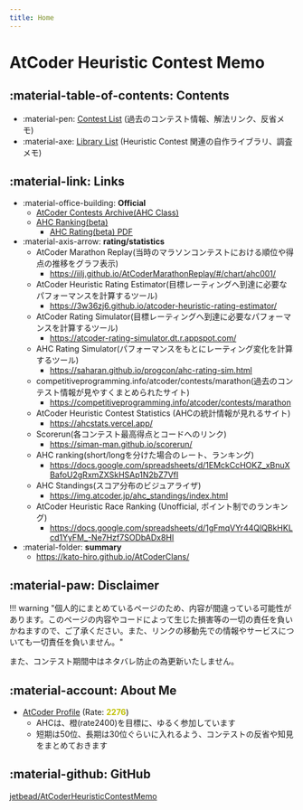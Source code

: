 ```yaml
---
title: Home
---
```


# AtCoder Heuristic Contest Memo

## :material-table-of-contents: Contents

- :material-pen: [Contest List](./ContestMemo/index.md) (過去のコンテスト情報、解法リンク、反省メモ)
- :material-axe: [Library List](./Library/index.md) (Heuristic Contest 関連の自作ライブラリ、調査メモ)

## :material-link: Links

- :material-office-building: **Official**
  - [AtCoder Contests Archive(AHC Class)](https://atcoder.jp/contests/archive?ratedType=4&category=0&keyword=)
  - [AHC Ranking(beta)](https://www.dropbox.com/s/j276tgd7izpc40u/ranking.csv?dl=0)
    - [AHC Rating(beta) PDF](https://www.dropbox.com/s/ne358pdixfafppm/AHC_rating.pdf?dl=0)
- :material-axis-arrow: **rating/statistics**
  - AtCoder Marathon Replay(当時のマラソンコンテストにおける順位や得点の推移をグラフ表示)
    - https://iilj.github.io/AtCoderMarathonReplay/#/chart/ahc001/
  - AtCoder Heuristic Rating Estimator(目標レーティングへ到達に必要なパフォーマンスを計算するツール)
    - https://3w36zj6.github.io/atcoder-heuristic-rating-estimator/
  - AtCoder Rating Simulator(目標レーティングへ到達に必要なパフォーマンスを計算するツール)
    - https://atcoder-rating-simulator.dt.r.appspot.com/
  - AHC Rating Simulator(パフォーマンスをもとにレーティング変化を計算するツール)
    - https://saharan.github.io/progcon/ahc-rating-sim.html
  - competitiveprogramming.info/atcoder/contests/marathon(過去のコンテスト情報が見やすくまとめられたサイト)
    - https://competitiveprogramming.info/atcoder/contests/marathon
  - AtCoder Heuristic Contest Statistics (AHCの統計情報が見れるサイト)
    - https://ahcstats.vercel.app/
  - Scorerun(各コンテスト最高得点とコードへのリンク)
    - https://siman-man.github.io/scorerun/
  - AHC ranking(short/longを分けた場合のレート、ランキング)
    - https://docs.google.com/spreadsheets/d/1EMckCcHOKZ_xBnuXBafoU2gRxmZXSkHSAp1N2bZ7VfI
  - AHC Standings(スコア分布のビジュアライザ)
    - https://img.atcoder.jp/ahc_standings/index.html
  - AtCoder Heuristic Race Ranking (Unofficial, ポイント制でのランキング)
    - https://docs.google.com/spreadsheets/d/1gFmqVYr44QlQBkHKLcd1YyFM_-Ne7Hzf7SODbADx8HI
- :material-folder: **summary**
  - https://kato-hiro.github.io/AtCoderClans/

## :material-paw: Disclaimer

!!! warning "個人的にまとめているページのため、内容が間違っている可能性があります。このページの内容やコードによって生じた損害等の一切の責任を負いかねますので、ご了承ください。また、リンクの移動先での情報やサービスについても一切責任を負いません。"

また、コンテスト期間中はネタバレ防止の為更新いたしません。

## :material-account: About Me

- [AtCoder Profile](https://atcoder.jp/users/phyllo?contestType=heuristic) (Rate: <span style="color: #c0c000; font-weight: bold">2276</span>)
  - AHCは、橙(rate2400)を目標に、ゆるく参加しています
  - 短期は50位、長期は30位ぐらいに入れるよう、コンテストの反省や知見をまとめておきます

## :material-github: GitHub

[jetbead/AtCoderHeuristicContestMemo](https://github.com/jetbead/AtCoderHeuristicContestMemo/)
